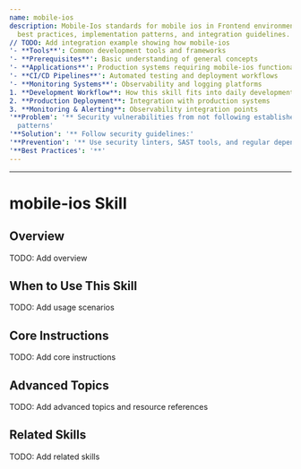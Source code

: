 ```yaml
---
name: mobile-ios
description: Mobile-Ios standards for mobile ios in Frontend environments. Covers
  best practices, implementation patterns, and integration guidelines.
// TODO: Add integration example showing how mobile-ios
'- **Tools**': Common development tools and frameworks
'- **Prerequisites**': Basic understanding of general concepts
'- **Applications**': Production systems requiring mobile-ios functionality
'- **CI/CD Pipelines**': Automated testing and deployment workflows
'- **Monitoring Systems**': Observability and logging platforms
1. **Development Workflow**: How this skill fits into daily development
2. **Production Deployment**: Integration with production systems
3. **Monitoring & Alerting**: Observability integration points
'**Problem': '** Security vulnerabilities from not following established security
  patterns'
'**Solution': '** Follow security guidelines:'
'**Prevention': '** Use security linters, SAST tools, and regular dependency updates'
'**Best Practices': '**'
---
```



---

# mobile-ios Skill

## Overview

TODO: Add overview

## When to Use This Skill

TODO: Add usage scenarios

## Core Instructions

TODO: Add core instructions

## Advanced Topics

TODO: Add advanced topics and resource references

## Related Skills

TODO: Add related skills
